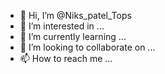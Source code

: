 - 👋 Hi, I’m @Niks_patel_Tops
- 👀 I’m interested in ...
- 🌱 I’m currently learning ...
- 💞️ I’m looking to collaborate on ...
- 📫 How to reach me ...

<!---
Nikunjpateltops/Nikunjpateltops is a ✨ special ✨ repository because its `README.md` (this file) appears on your GitHub profile.
You can click the Preview link to take a look at your changes.
--->
